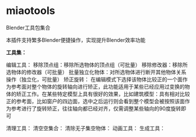 # miaotools

Blender工具包集合

本插件支持繁多Blender便捷操作，实现提升Blender效率功能

**工具集：**

编辑工具：
  移除顶点组：移除所选物体的顶点组（可批量）
  移除修改器：移除所选物体的修改器（可批量）
  批量独立化物体：对所选物体进行断开其他物体关系操作（独立化，可批量）
  矫正旋转：
    在编辑模式下选择该物体比较正的一个面作为参考面对整个物体的旋转轴向进行矫正，此功能适用于某些已经应用过变换的物体的矫正工作。在某些特定模型上具有很好的效果，比如建筑模型：具有相对比较正的参考面，比如窗户的四边面，选中之后运行则会看到整个模型会被按照该面作为参考进行了旋转矫正，往往轴向都已经对齐，仅需调整某些轴向的90度旋转即可


清理工具：
  清空空集合：
  清除无子集空物体：
动画工具：
生成工具：

